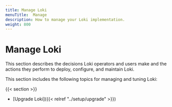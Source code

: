 ```yaml
---
title: Manage Loki
menuTitle:  Manage
description: How to manage your Loki implementation.
weight: 800
---
```


# Manage Loki

This section describes the decisions Loki operators and users make and the actions they perform to deploy, configure, and maintain Loki.

This section includes the following topics for managing and tuning Loki:

{{< section >}}

- [Upgrade Loki]({{< relref "../setup/upgrade" >}})

